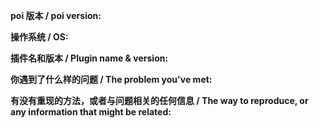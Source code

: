 <!--
感谢你向 poi 提交 issue，请尽量填写以下内容以方便沟通，
你也许能在 https://github.com/poooi/poi/wiki 找到一些答案。
Thanks for opening an issue, please fill the following template,
If you need general information, see https://github.com/poooi/poi/wiki.
-->

**poi 版本 / poi version:**


**操作系统 / OS:**
<!--
Windows 10 用户请说明具体的发行版本号（可以通过 `winver` 命令来获得）
For Windows 10 users, please specify your build version (can be obtained through `winver` command)
-->

**插件名和版本 / Plugin name & version:**

<!-- 
如果这是一个关于插件的 issue，请填写插件名及其版本。
If this is an issue about plugin.
-->


**你遇到了什么样的问题 / The problem you've met:**



**有没有重现的方法，或者与问题相关的任何信息 / The way to reproduce, or any information that might be related:**

<!-- 
可以的话请提供开发者工具 Console 选项卡的截图，
开发者工具的打开方式是按 ctrl + shift + i (macOS 上为 ⌥ + ⌘ + i），或游戏区域下方信息栏的最左边齿轮按钮。
Please provide a screenshot of developer tool's console tab, if possible.
To open the dev tool, press ctrl + shift + i (⌥ + ⌘ + i for macOS), or the leftmost gear button on the info bar below the game area.
-->


